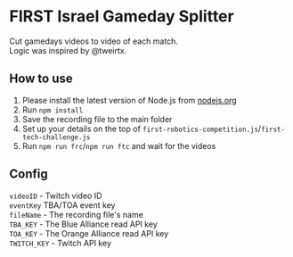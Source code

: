 # FIRST Israel Gameday Splitter

Cut gamedays videos to video of each match.<br/>
Logic was inspired by @tweirtx.

## How to use

1. Please install the latest version of Node.js from [nodejs.org](https://nodejs.org/en/download/)
2. Run `npm install`
3. Save the recording file to the main folder
4. Set up your details on the top of `first-robotics-competition.js`/`first-tech-challenge.js`
5. Run `npm run frc`/`npm run ftc` and wait for the videos

## Config

`videoID` - Twitch video ID<br/>
`eventKey` TBA/TOA event key<br/>
`fileName` - The recording file's name<br/>
`TBA_KEY` - The Blue Alliance read API key<br/>
`TOA_KEY` - The Orange Alliance read API key<br/>
`TWITCH_KEY` - Twitch API key<br/>
